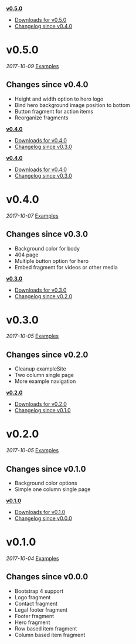__[v0.5.0](#v050)__
  - [Downloads for v0.5.0](https://github.com/okkur/syna/releases/tag/v0.5.0)
  - [Changelog since v0.4.0](#changelog-since-v040)

# v0.5.0
_2017-10-09_
[Examples](/exampleSite)

## Changes since v0.4.0
  - Height and width option to hero logo
  - Bind hero background image position to bottom
  - Button fragment for action items
  - Reorganize fragments

__[v0.4.0](#v040)__
  - [Downloads for v0.4.0](https://github.com/okkur/syna/releases/tag/v0.4.0)
  - [Changelog since v0.3.0](#changelog-since-v030)

__[v0.4.0](#v040)__
  - [Downloads for v0.4.0](https://github.com/okkur/syna/releases/tag/v0.4.0)
  - [Changelog since v0.3.0](#changelog-since-v030)

# v0.4.0
_2017-10-07_
[Examples](/exampleSite)

## Changes since v0.3.0
  - Background color for body
  - 404 page
  - Multiple button option for hero
  - Embed fragment for videos or other media
  
__[v0.3.0](#v030)__
  - [Downloads for v0.3.0](https://github.com/okkur/syna/releases/tag/v0.3.0)
  - [Changelog since v0.2.0](#changelog-since-v020)

# v0.3.0
_2017-10-05_
[Examples](/exampleSite)

## Changes since v0.2.0
  - Cleanup exampleSite
  - Two column single page
  - More example navigation
  
__[v0.2.0](#v020)__
  - [Downloads for v0.2.0](https://github.com/okkur/syna/releases/tag/v0.2.0)
  - [Changelog since v0.1.0](#changelog-since-v010)

# v0.2.0
_2017-10-05_
[Examples](/exampleSite)

## Changes since v0.1.0
  - Background color options
  - Simple one column single page

__[v0.1.0](#v010)__
  - [Downloads for v0.1.0](https://github.com/okkur/syna/releases/tag/v0.1.0)
  - [Changelog since v0.0.0](#changelog-since-v000)


# v0.1.0
_2017-10-04_
[Examples](/exampleSite)

## Changes since v0.0.0
  - Bootstrap 4 support
  - Logo fragment
  - Contact fragment
  - Legal footer fragment
  - Footer fragment
  - Hero fragment
  - Row based item fragment
  - Column based item fragment
